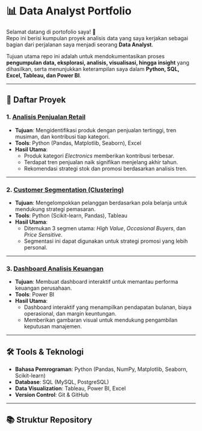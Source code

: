 # 📊 Data Analyst Portfolio

Selamat datang di portofolio saya! 🚀  
Repo ini berisi kumpulan proyek analisis data yang saya kerjakan sebagai bagian dari perjalanan saya menjadi seorang **Data Analyst**.  

Tujuan utama repo ini adalah untuk mendokumentasikan proses **pengumpulan data, eksplorasi, analisis, visualisasi, hingga insight** yang dihasilkan, serta menunjukkan keterampilan saya dalam **Python, SQL, Excel, Tableau, dan Power BI**.

---

## 🔎 Daftar Proyek

### 1. [Analisis Penjualan Retail](link_repo_atau_folder)
- **Tujuan**: Mengidentifikasi produk dengan penjualan tertinggi, tren musiman, dan kontribusi tiap kategori.  
- **Tools**: Python (Pandas, Matplotlib, Seaborn), Excel  
- **Hasil Utama**:
  - Produk kategori *Electronics* memberikan kontribusi terbesar.
  - Terdapat tren penjualan naik signifikan menjelang akhir tahun.
  - Rekomendasi strategi stok dan promosi berdasarkan analisis tren.

---

### 2. [Customer Segmentation (Clustering)](link_repo_atau_folder)
- **Tujuan**: Mengelompokkan pelanggan berdasarkan pola belanja untuk mendukung strategi pemasaran.  
- **Tools**: Python (Scikit-learn, Pandas), Tableau  
- **Hasil Utama**:
  - Ditemukan 3 segmen utama: *High Value*, *Occasional Buyers*, dan *Price Sensitive*.  
  - Segmentasi ini dapat digunakan untuk strategi promosi yang lebih personal.

---

### 3. [Dashboard Analisis Keuangan](link_repo_atau_folder)
- **Tujuan**: Membuat dashboard interaktif untuk memantau performa keuangan perusahaan.  
- **Tools**: Power BI  
- **Hasil Utama**:
  - Dashboard interaktif yang menampilkan pendapatan bulanan, biaya operasional, dan margin keuntungan.  
  - Memberikan gambaran visual untuk mendukung pengambilan keputusan manajemen.

---

## 🛠️ Tools & Teknologi

- **Bahasa Pemrograman**: Python (Pandas, NumPy, Matplotlib, Seaborn, Scikit-learn)  
- **Database**: SQL (MySQL, PostgreSQL)  
- **Data Visualization**: Tableau, Power BI, Excel  
- **Version Control**: Git & GitHub  

---

## 📚 Struktur Repository


